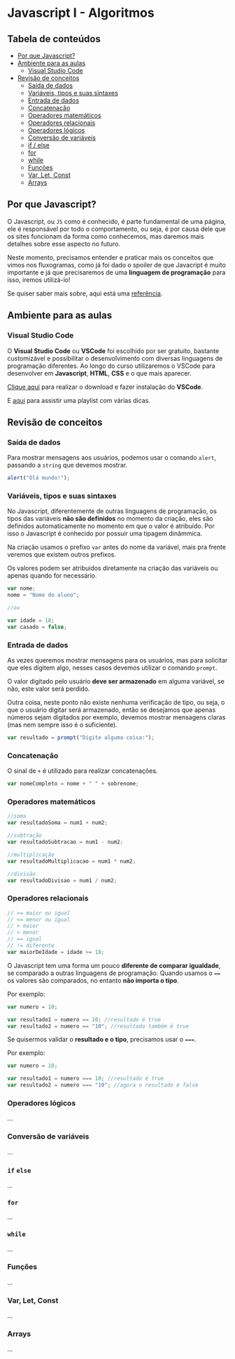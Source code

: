 # Javascript I - Algoritmos

## Tabela de conteúdos
* [Por que Javascript?](#por-que-javascript)
* [Ambiente para as aulas](#ambiente-para-as-aulas)
    * [Visual Studio Code](#visual-studio-code)
* [Revisão de conceitos](#revisão-de-conceitos)
    * [Saída de dados](#saída-de-dados)
    * [Variáveis, tipos e suas sintaxes](#variáveis-tipos-e-suas-sintaxes)
    * [Entrada de dados](#entrada-de-dados)
    * [Concatenação](#concatenação)
    * [Operadores matemáticos](#operadores-matemáticos)
    * [Operadores relacionais](#operadores-relacionais)
    * [Operadores lógicos](#operadores-lógicos)
    * [Conversão de variáveis](#conversão-de-variáveis)
    * [if / else](#if-else)
    * [for](#for)
    * [while](#while)
    * [Funções](#funções)
    * [Var, Let, Const](#var-let-const)
    * [Arrays](#arrays)


## Por que Javascript?
O Javascript, ou `JS` como é conhecido, é parte fundamental de uma página, ele é responsável por todo o comportamento, ou seja, é por causa dele que os sites funcionam da forma como conhecemos, mas daremos mais detalhes sobre esse aspecto no futuro. 

Neste momento, precisamos entender e praticar mais os conceitos que vimos nos fluxogramas, como já foi dado o spoiler de que Javacript é muito importante e já que precisaremos de uma **linguagem de programação** para isso, iremos utilizá-lo! 

Se quiser saber mais sobre, aqui está uma [referência](https://developer.mozilla.org/pt-BR/docs/Web/JavaScript).

## Ambiente para as aulas

### Visual Studio Code
O **Visual Studio Code** ou **VSCode** foi escolhido por ser gratuito, bastante customizável e possibilitar o desenvolvimento com diversas linguagens de programação diferentes. Ao longo do curso utilizaremos o VSCode para desenvolver em **Javascript**, **HTML**, **CSS** e o que mais aparecer. 

[Clique aqui](https://code.visualstudio.com/) para realizar o download e fazer instalação do **VSCode**. 

E [aqui](https://youtube.com/playlist?list=PLLvkn_w48B4GALLJ0N7FbXqFMMtKGG7_p) para assistir uma playlist com várias dicas.

## Revisão de conceitos

### Saída de dados
Para mostrar mensagens aos usuários, podemos usar o comando `alert`, passando a `string` que devemos mostrar.

```javascript
alert("Olá mundo!");
```

### Variáveis, tipos e suas sintaxes
No Javascript, diferentemente de outras linguagens de programação, os tipos das variáveis **não são definidos** no momento da criação, eles são definidos automaticamente no momento em que o valor é atribuído. Por isso o Javascript é conhecido por possuir uma tipagem dinâmmica.

Na criação usamos o prefixo `var` antes do nome da variável, mais pra frente veremos que existem outros prefixos.

Os valores podem ser atribuidos diretamente na criação das variáveis ou apenas quando for necessário.

```javascript
var nome;
nome = "Nome do aluno";

//ou

var idade = 18;
var casado = false;
```

### Entrada de dados
As vezes queremos mostrar mensagens para os usuários, mas para solicitar que eles digitem algo, nesses casos devemos utilizar o comando `prompt`.

O valor digitado pelo usuário **deve ser armazenado** em alguma variável, se não, este valor será perdido.

Outra coisa, neste ponto não existe nenhuma verificação de tipo, ou seja, o que o usuário digitar será armazenado, então se desejamos que apenas números sejam digitados por exemplo, devemos mostrar mensagens claras (mas nem sempre isso é o suficiente).

```javascript
var resultado = prompt("Digite alguma coisa:");
```

### Concatenação
O sinal de `+` é utilizado para realizar concatenações.
```javascript
var nomeCompleto = nome + " " + sobrenome;
```

### Operadores matemáticos
```javascript
//soma
var resultadoSoma = num1 + num2;

//subtração
var resultadoSubtracao = num1 - num2;

//multiplicação
var resultadoMultiplicacao = num1 * num2;

//divisão
var resultadoDivisao = num1 / num2;
```

### Operadores relacionais
```javascript
// >= maior ou igual
// <= menor ou igual
// > maior
// < menor
// == igual
// != diferente
var maiorDeIdade = idade >= 18;
```

O Javascript tem uma forma um pouco **diferente de comparar igualdade**, se comparado a outras linguagens de programação. Quando usamos o `==` os valores são comparados, no entanto **não importa o tipo**.

Por exemplo:
```javascript
var numero = 10;

var resultado1 = numero == 10; //resultado é true
var resultado2 = numero == "10"; //resultado também é true
```

Se quisermos validar o **resultado e o tipo**, precisamos usar o `===`.

Por exemplo:
```javascript
var numero = 10;

var resultado1 = numero === 10; //resultado é true
var resultado2 = numero === "10"; //agora o resultado é false
```

### Operadores lógicos
...

### Conversão de variáveis
...

### `if` `else`
...

### `for`
...

### `while`
...

### Funções
...

### Var, Let, Const
...

### Arrays
...